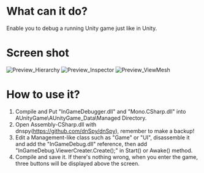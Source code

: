 # What can it do?
Enable you to debug a running Unity game just like in Unity.

# Screen shot
![Preview_Hierarchy](https://raw.githubusercontent.com/DearVa/UnityInGameDbg/master/Preview_Hierarchy.png)
![Preview_Inspector](https://raw.githubusercontent.com/DearVa/UnityInGameDbg/master/Preview_Inspector.png)
![Preview_ViewMesh](https://raw.githubusercontent.com/DearVa/UnityInGameDbg/master/Preview_ViewMesh.png)

# How to use it?
1. Compile and Put "InGameDebugger.dll" and "Mono.CSharp.dll" into AUnityGame\AUnityGame_Data\Managed Directory.
2. Open Assembly-CSharp.dll with dnspy(https://github.com/dnSpy/dnSpy), remember to make a backup!
3. Edit a Management-like class such as "Game" or "UI", disassemble it and add the "InGameDebug.dll" reference, then add "InGameDebug.ViewerCreater.Create();" in Start() or Awake() method.
4. Compile and save it. If there's nothing wrong, when you enter the game, three buttons will be displayed above the screen.
